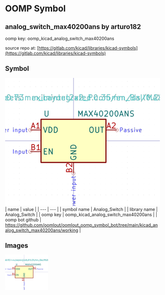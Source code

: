 # OOMP Symbol  
## analog_switch_max40200ans  by arturo182  
  
oomp key: oomp_kicad_analog_switch_max40200ans  
  
source repo at: [https://gitlab.com/kicad/libraries/kicad-symbols](https://gitlab.com/kicad/libraries/kicad-symbols)  
## Symbol  
  
[![working.png](working_600.png)](working.png)  
| name | value | 
| --- | --- | 
| symbol name | Analog_Switch | 
| library name | Analog_Switch | 
| oomp key | oomp_kicad_analog_switch_max40200ans | 
| oomp bot github | https://github.com/oomlout/oomlout_oomp_symbol_bot/tree/main/kicad_analog_switch_max40200ans/working | 
## Images  
  
[![working.png](working_140.png)](working.png)  
